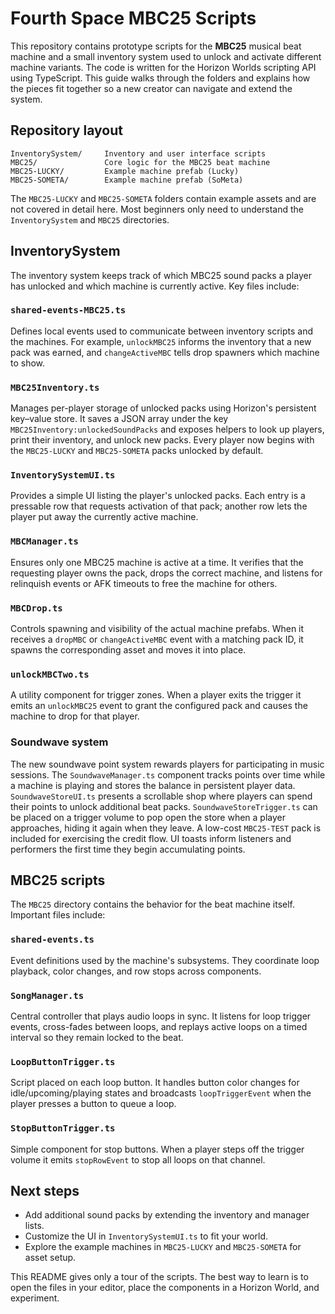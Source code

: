 # Fourth Space MBC25 Scripts

This repository contains prototype scripts for the **MBC25** musical beat machine and a small inventory system used to unlock and activate different machine variants. The code is written for the Horizon Worlds scripting API using TypeScript. This guide walks through the folders and explains how the pieces fit together so a new creator can navigate and extend the system.

## Repository layout

```
InventorySystem/     Inventory and user interface scripts
MBC25/               Core logic for the MBC25 beat machine
MBC25-LUCKY/         Example machine prefab (Lucky)
MBC25-SOMETA/        Example machine prefab (SoMeta)
```

The `MBC25-LUCKY` and `MBC25-SOMETA` folders contain example assets and are not covered in detail here. Most beginners only need to understand the `InventorySystem` and `MBC25` directories.

## InventorySystem

The inventory system keeps track of which MBC25 sound packs a player has unlocked and which machine is currently active. Key files include:

### `shared-events-MBC25.ts`
Defines local events used to communicate between inventory scripts and the machines. For example, `unlockMBC25` informs the inventory that a new pack was earned, and `changeActiveMBC` tells drop spawners which machine to show.

### `MBC25Inventory.ts`
Manages per-player storage of unlocked packs using Horizon's persistent key–value store. It saves a JSON array under the key `MBC25Inventory:unlockedSoundPacks` and exposes helpers to look up players, print their inventory, and unlock new packs. Every player now begins with the `MBC25-LUCKY` and `MBC25-SOMETA` packs unlocked by default.

### `InventorySystemUI.ts`
Provides a simple UI listing the player's unlocked packs. Each entry is a pressable row that requests activation of that pack; another row lets the player put away the currently active machine.

### `MBCManager.ts`
Ensures only one MBC25 machine is active at a time. It verifies that the requesting player owns the pack, drops the correct machine, and listens for relinquish events or AFK timeouts to free the machine for others.

### `MBCDrop.ts`
Controls spawning and visibility of the actual machine prefabs. When it receives a `dropMBC` or `changeActiveMBC` event with a matching pack ID, it spawns the corresponding asset and moves it into place.

### `unlockMBCTwo.ts`
A utility component for trigger zones. When a player exits the trigger it emits an `unlockMBC25` event to grant the configured pack and causes the machine to drop for that player.

### Soundwave system
The new soundwave point system rewards players for participating in music sessions. The `SoundwaveManager.ts` component tracks
points over time while a machine is playing and stores the balance in persistent player data. `SoundwaveStoreUI.ts` presents a
scrollable shop where players can spend their points to unlock additional beat packs. `SoundwaveStoreTrigger.ts` can be placed on
a trigger volume to pop open the store when a player approaches, hiding it again when they leave. A low-cost `MBC25-TEST` pack is
included for exercising the credit flow. UI toasts inform listeners and performers the first time they begin accumulating points.

## MBC25 scripts

The `MBC25` directory contains the behavior for the beat machine itself. Important files include:

### `shared-events.ts`
Event definitions used by the machine's subsystems. They coordinate loop playback, color changes, and row stops across components.

### `SongManager.ts`
Central controller that plays audio loops in sync. It listens for loop trigger events, cross-fades between loops, and replays active loops on a timed interval so they remain locked to the beat.

### `LoopButtonTrigger.ts`
Script placed on each loop button. It handles button color changes for idle/upcoming/playing states and broadcasts `loopTriggerEvent` when the player presses a button to queue a loop.

### `StopButtonTrigger.ts`
Simple component for stop buttons. When a player steps off the trigger volume it emits `stopRowEvent` to stop all loops on that channel.

## Next steps

* Add additional sound packs by extending the inventory and manager lists.
* Customize the UI in `InventorySystemUI.ts` to fit your world.
* Explore the example machines in `MBC25-LUCKY` and `MBC25-SOMETA` for asset setup.

This README gives only a tour of the scripts. The best way to learn is to open the files in your editor, place the components in a Horizon World, and experiment.
